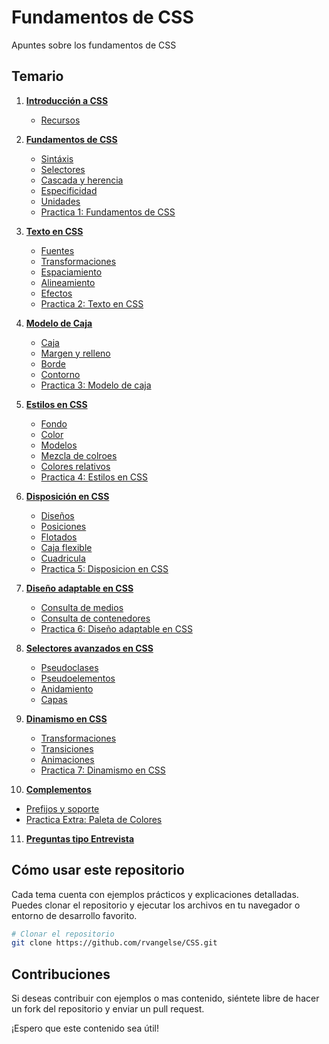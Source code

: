 # Fundamentos de CSS

Apuntes sobre los fundamentos de CSS  

## Temario

1. [**Introducción a CSS**](intro.md)   
   - [Recursos](intro.md#recursos) 

2. [**Fundamentos de CSS**](fundamentos.md)  
   - [Sintáxis](fundamentos.md#sintaxis)  
   - [Selectores](fundamentos.md#selectores)
   - [Cascada y herencia](fundamentos.md#cascada-y-herencia)  
   - [Especificidad](fundamentos.md#especificidad)
   - [Unidades](fundamentos.md#unidades)
   - [Practica 1: Fundamentos de CSS](fundamentos.md#practica-1-fundamentos-de-css)

3. [**Texto en CSS**](texto.md)  
   - [Fuentes](texto.md#fuentes) 
   - [Transformaciones](texto.md#transformaciones)  
   - [Espaciamiento](texto.md#espaciamiento)
   - [Alineamiento](texto.md#alineamiento)
   - [Efectos](texto.md#efectos)
   - [Practica 2: Texto en CSS](texto.md#practica-2-texto-en-css)

4. [**Modelo de Caja**](caja.md)
   - [Caja](caja.md#caja)
   - [Margen y relleno](caja.md#margen-y-relleno)
   - [Borde](caja.md#borde)
   - [Contorno](caja.md#contorno) 
   - [Practica 3: Modelo de caja](caja.md#practica-3-modelo-de-caja)

5. [**Estilos en CSS**](estilos.md)  
   - [Fondo](estilos.md#fondo) 
   - [Color](estilos.md#color)
   - [Modelos](estilos.md#modelos)
   - [Mezcla de colroes](estilos.md#mezcla-de-colores)
   - [Colores relativos](estilos.md#colores-relativos)
   - [Practica 4: Estilos en CSS](estilos.md#practica-4-estilos-en-css)

6. [**Disposición en CSS**](disposicion.md)  
   - [Diseños](disposicion.md#diseños)  
   - [Posiciones](disposicion.md#posiciones) 
   - [Flotados](disposicion.md#flotados)
   - [Caja flexible](disposicion.md#caja-flexible)
   - [Cuadricula](disposicion.md#cuadrícula)
   - [Practica 5: Disposicion en CSS](disposicion.md#practica-5-disposicion-en-css)

7. [**Diseño adaptable en CSS**](adaptable.md)
   - [Consulta de medios](adaptable.md#consulta-de-medios)
   - [Consulta de contenedores](adaptable.md#consultas-de-contenedor)
   - [Practica 6: Diseño adaptable en CSS](adaptable.md#practica-6-diseño-adaptable-en-css)

8. [**Selectores avanzados en CSS**](selectores.md)
   - [Pseudoclases](selectores.md#pseudoclases)
   - [Pseudoelementos](selectores.md#pseudoelementos)
   - [Anidamiento](selectores.md#anidamiento)
   - [Capas](selectores.md#capas)

9. [**Dinamismo en CSS**](dinamismo.md)
   - [Transformaciones](dinamismo.md#transformaciones)
   - [Transiciones](dinamismo.md#transiciones)
   - [Animaciones](dinamismo.md#animaciones)
   - [Practica 7: Dinamismo en CSS](dinamismo.md#practica-7-dinamismo-en-css)

10. [**Complementos**](complementos.md)
   - [Prefijos y soporte](complementos.md#prefijos-y-soporte)
   - [Practica Extra: Paleta de Colores](complementos.md#practica-extra-paleta-de-colores)

11. [**Preguntas tipo Entrevista**](preguntas.md)

## Cómo usar este repositorio

Cada tema cuenta con ejemplos prácticos y explicaciones detalladas. Puedes clonar el repositorio y ejecutar los archivos en tu navegador o entorno de desarrollo favorito.

```sh
# Clonar el repositorio
git clone https://github.com/rvangelse/CSS.git

```

## Contribuciones

Si deseas contribuir con ejemplos o mas contenido, siéntete libre de hacer un fork del repositorio y enviar un pull request.

¡Espero que este contenido sea útil! 
